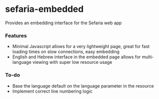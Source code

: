# sefaria-embedded
Provides an embedding interface for the Sefaria web app

### Features
* Minimal Javascript allows for a very lightweight page, great for fast loading times on slow connections, easy embedding
* English and Hebrew interface in the embedded page allows for multi-language viewing with super low resource usage

### To-do
* Base the language default on the language parameter in the resource
* Implement correct line numbering logic

